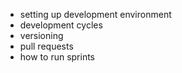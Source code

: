 
- setting up development environment
- development cycles
- versioning
- pull requests
- how to run sprints
